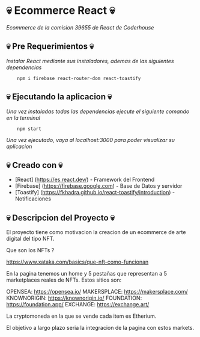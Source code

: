 # 💀 Ecommerce React 💀

_Ecommerce de la comision 39655 de React de Coderhouse_

## 💀 Pre Requerimientos 💀

_Instalar React mediante sus instaladores, ademas de las siguientes dependencias_

```
    npm i firebase react-router-dom react-toastify
```

## 💀 Ejecutando la aplicacion 💀

_Una vez instaladas todas las dependencias ejecute el siguiente comando en la terminal_

```
    npm start
```

_Una vez ejecutado, vaya al localhost:3000 para poder visualizar su aplicacion_

## 💀 Creado con 💀

* [React] (https://es.react.dev/) - Framework del Frontend
* [Firebase] (https://firebase.google.com) - Base de Datos y servidor 
* [Toastify] (https://fkhadra.github.io/react-toastify/introduction) - Notificaciones

## 💀 Descripcion del Proyecto 💀

El proyecto tiene como motivacion la creacion de un ecommerce de arte digital del tipo NFT.

Que son los NFTs ? 

https://www.xataka.com/basics/que-nft-como-funcionan

En la pagina tenemos un home y 5 pestañas que representan a 5 marketplaces reales de NFTs.
Estos sitios son: 

OPENSEA: https://opensea.io/
MAKERSPLACE: https://makersplace.com/
KNOWNORIGIN: https://knownorigin.io/
FOUNDATION: https://foundation.app/
EXCHANGE: https://exchange.art/

La cryptomoneda en la que se vende cada item es Etherium.

El objetivo a largo plazo seria la integracion de la pagina con estos markets.

